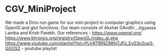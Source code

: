 # CGV_MiniProject
We made a Dino run game for our mini project in computer graphics using OpenGl and glut functions.
Our team consists of Akshat GAndhi , Jigyassa Lamba and Krish Parekh.
Our references - 
https://www.opengl.org/
https://www.khronos.org/registry/OpenGL/index_gl.php
https://www.youtube.com/playlist?list=PLlrATfBNZ98foTJPJ_Ev03o2oq3-GGOS2 - youtube playlist
